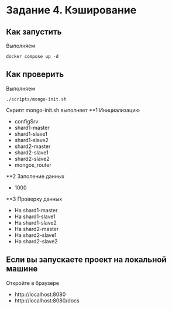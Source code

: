 # Задание 4. Кэширование

## Как запустить

Выполняем
```shell
docker compose up -d
```

## Как проверить

Выполняем
```shell
./scripts/mongo-init.sh
```

Скрипт mongo-init.sh выполняет 
**1 Инициализацию 
 - configSrv
 - shard1-master
 - shard1-slave1
 - shard1-slave2
 - shard2-master
 - shard2-slave1
 - shard2-slave2
 - mongos_router

**2 Заполение данных
 - 1000

**3 Проверку данных
 - На shard1-master
 - На shard1-slave1
 - На shard1-slave2
 - На shard2-master
 - На shard2-slave1
 - На shard2-slave2

## Если вы запускаете проект на локальной машине

Откройте в браузере 
 - http://localhost:8080
 - http://localhost:8080/docs


